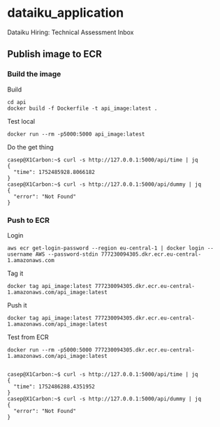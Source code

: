 # dataiku_application
Dataiku Hiring: Technical Assessment Inbox

## Publish image to ECR

### Build the image

Build
```
cd api
docker build -f Dockerfile -t api_image:latest .
```

Test local
```
docker run --rm -p5000:5000 api_image:latest
```

Do the get thing
```
casep@X1Carbon:~$ curl -s http://127.0.0.1:5000/api/time | jq
{
  "time": 1752485928.8066182
}
casep@X1Carbon:~$ curl -s http://127.0.0.1:5000/api/dummy | jq
{
  "error": "Not Found"
}
```

### Push to ECR

Login

```
aws ecr get-login-password --region eu-central-1 | docker login --username AWS --password-stdin 777230094305.dkr.ecr.eu-central-1.amazonaws.com
```

Tag it
```
docker tag api_image:latest 777230094305.dkr.ecr.eu-central-1.amazonaws.com/api_image:latest
```

Push it
```
docker tag api_image:latest 777230094305.dkr.ecr.eu-central-1.amazonaws.com/api_image:latest
```

Test from ECR
```
docker run --rm -p5000:5000 777230094305.dkr.ecr.eu-central-1.amazonaws.com/api_image:latest


casep@X1Carbon:~$ curl -s http://127.0.0.1:5000/api/time | jq
{
  "time": 1752486288.4351952
}
casep@X1Carbon:~$ curl -s http://127.0.0.1:5000/api/dummy | jq
{
  "error": "Not Found"
}

```
